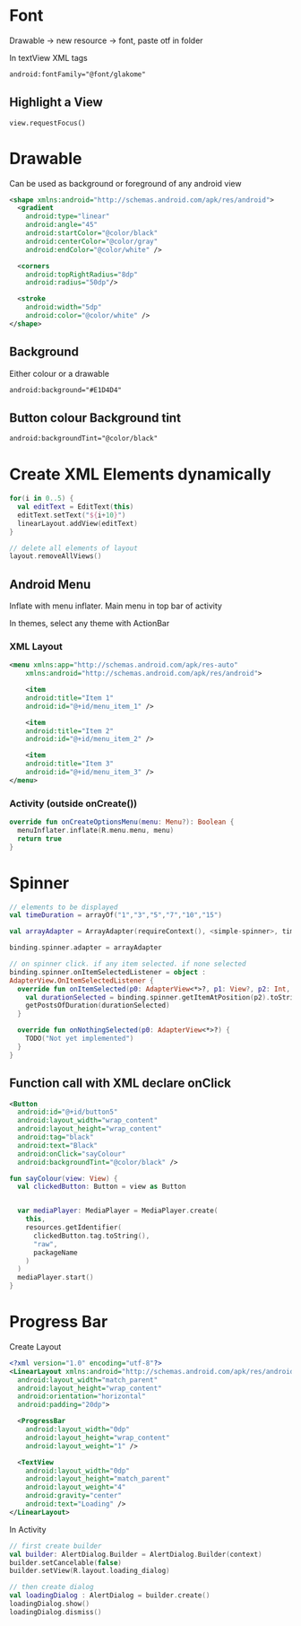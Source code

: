 # Font

Drawable -> new resource -> font, paste otf in folder

In textView XML tags

```xml
android:fontFamily="@font/glakome"
```

## Highlight a View
`view.requestFocus()`
# Drawable

Can be used as background or foreground of any android view

```xml
<shape xmlns:android="http://schemas.android.com/apk/res/android">
  <gradient
    android:type="linear"
    android:angle="45"
    android:startColor="@color/black"
    android:centerColor="@color/gray"
    android:endColor="@color/white" />

  <corners
    android:topRightRadius="8dp"
    android:radius="50dp"/>

  <stroke
    android:width="5dp"
    android:color="@color/white" />
</shape>
```

## Background

Either colour or a drawable

```xml
android:background="#E1D4D4"
```

## Button colour Background tint

```xml
android:backgroundTint="@color/black"
```

# Create XML Elements dynamically

```kotlin
for(i in 0..5) {
  val editText = EditText(this)
  editText.setText("${i+10}")
  linearLayout.addView(editText)
}

// delete all elements of layout
layout.removeAllViews()
```

## Android Menu

Inflate with menu inflater. Main menu in top bar of activity

In themes, select any theme with ActionBar

### XML Layout

```xml
<menu xmlns:app="http://schemas.android.com/apk/res-auto"
	xmlns:android="http://schemas.android.com/apk/res/android">

	<item
    android:title="Item 1"
    android:id="@+id/menu_item_1" />

	<item
    android:title="Item 2"
    android:id="@+id/menu_item_2" />

	<item
    android:title="Item 3"
    android:id="@+id/menu_item_3" />
</menu>
```

### Activity (outside onCreate())

```kotlin
override fun onCreateOptionsMenu(menu: Menu?): Boolean {
  menuInflater.inflate(R.menu.menu, menu)
  return true
}
```

# Spinner

```kotlin
// elements to be displayed
val timeDuration = arrayOf("1","3","5","7","10","15")

val arrayAdapter = ArrayAdapter(requireContext(), <simple-spinner>, timeDuration)

binding.spinner.adapter = arrayAdapter

// on spinner click. if any item selected. if none selected
binding.spinner.onItemSelectedListener = object :
AdapterView.OnItemSelectedListener {
  override fun onItemSelected(p0: AdapterView<*>?, p1: View?, p2: Int, p3: Long) {
    val durationSelected = binding.spinner.getItemAtPosition(p2).toString()
    getPostsOfDuration(durationSelected)
  }

  override fun onNothingSelected(p0: AdapterView<*>?) {
    TODO("Not yet implemented")
  }
}
```

## Function call with XML declare onClick

```xml
<Button
  android:id="@+id/button5"
  android:layout_width="wrap_content"
  android:layout_height="wrap_content"
  android:tag="black"
  android:text="Black"
  android:onClick="sayColour"
  android:backgroundTint="@color/black" />
```

```kotlin
fun sayColour(view: View) {
  val clickedButton: Button = view as Button


  var mediaPlayer: MediaPlayer = MediaPlayer.create(
    this,
    resources.getIdentifier(
      clickedButton.tag.toString(),
      "raw",
      packageName
    )
  )
  mediaPlayer.start()
}
```

# Progress Bar

Create Layout

```xml
<?xml version="1.0" encoding="utf-8"?>
<LinearLayout xmlns:android="http://schemas.android.com/apk/res/android"
  android:layout_width="match_parent"
  android:layout_height="wrap_content"
  android:orientation="horizontal"
  android:padding="20dp">

  <ProgressBar
    android:layout_width="0dp"
    android:layout_height="wrap_content"
    android:layout_weight="1" />

  <TextView
    android:layout_width="0dp"
    android:layout_height="match_parent"
    android:layout_weight="4"
    android:gravity="center"
    android:text="Loading" />
</LinearLayout>
```

In Activity

```kt
// first create builder
val builder: AlertDialog.Builder = AlertDialog.Builder(context)
builder.setCancelable(false)
builder.setView(R.layout.loading_dialog)

// then create dialog
val loadingDialog : AlertDialog = builder.create()
loadingDialog.show()
loadingDialog.dismiss()
```
